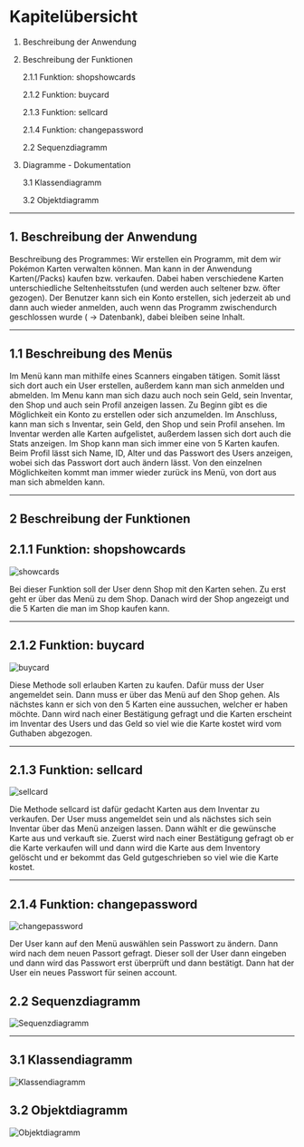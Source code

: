 # Kapitelübersicht

1. Beschreibung der Anwendung
   

2. Beschreibung der Funktionen 
   
   2.1.1 Funktion: shopshowcards

   2.1.2 Funktion: buycard

   2.1.3 Funktion: sellcard

   2.1.4 Funktion: changepassword

   2.2 Sequenzdiagramm

3. Diagramme - Dokumentation

   3.1 Klassendiagramm

   3.2 Objektdiagramm
---


## 1. Beschreibung der Anwendung

Beschreibung des Programmes:
Wir erstellen ein Programm, mit dem wir Pokémon Karten verwalten können. Man kann in der  Anwendung Karten(/Packs) kaufen bzw. verkaufen. Dabei haben verschiedene Karten unterschiedliche Seltenheitsstufen (und werden auch seltener bzw. öfter gezogen). Der Benutzer kann sich ein Konto erstellen, sich jederzeit ab und dann auch wieder anmelden, auch wenn das Programm zwischendurch geschlossen wurde ( -> Datenbank), dabei bleiben seine Inhalt.

--- 

## 1.1 Beschreibung des Menüs
Im Menü kann man mithilfe eines Scanners eingaben tätigen. Somit lässt sich dort auch ein User erstellen, außerdem kann man sich anmelden und abmelden. Im Menu kann man sich dazu auch noch sein Geld, sein Inventar, den Shop und auch sein Profil anzeigen lassen.
Zu Beginn gibt es die Möglichkeit ein Konto zu erstellen oder sich anzumelden. Im Anschluss, kann man sich s Inventar, sein Geld, den Shop und sein Profil ansehen. Im Inventar werden alle Karten aufgelistet, außerdem lassen sich dort auch die Stats anzeigen. Im Shop kann man sich immer eine von 5 Karten kaufen. Beim Profil lässt sich Name, ID, Alter und das Passwort des Users anzeigen, wobei sich das Passwort dort auch ändern lässt. Von den einzelnen Möglichkeiten kommt man immer wieder zurück ins Menü, von dort aus man sich abmelden kann.

---
## 2 Beschreibung der Funktionen


## 2.1.1 Funktion: **shopshowcards**

![showcards](https://www.plantuml.com/plantuml/proxy?cache=no&src=https://raw.githubusercontent.com/HEBK-BGM/Verwaltungssoftware_Team_4/main/Docs/Pflichtenheft/Diagramme/Funktion_shopkartenanzeigen.iuml)

Bei dieser Funktion soll der User denn Shop mit den Karten sehen. Zu erst geht er über das Menü zu dem Shop. Danach wird der Shop angezeigt und die 5 Karten die man im Shop kaufen kann.

---

## 2.1.2 Funktion: **buycard**

![buycard](https://www.plantuml.com/plantuml/proxy?cache=no&src=https://raw.githubusercontent.com/HEBK-BGM/Verwaltungssoftware_Team_4/main/Docs/Pflichtenheft/Diagramme/Funktion_buycard.iuml)

Diese Methode soll erlauben Karten zu kaufen. Dafür muss der User angemeldet sein. Dann muss er über das Menü auf den Shop gehen. Als nächstes kann er sich von den 5 Karten eine aussuchen, welcher er haben möchte. Dann wird nach einer Bestätigung gefragt und die Karten erscheint im Inventar des Users und das Geld so viel wie die Karte kostet wird vom Guthaben abgezogen.

---
## 2.1.3 Funktion: **sellcard**
![sellcard](https://www.plantuml.com/plantuml/proxy?cache=no&src=https://raw.githubusercontent.com/HEBK-BGM/Verwaltungssoftware_Team_4/main/Docs/Pflichtenheft/Diagramme/Funktion_sellcard.iuml)

Die Methode sellcard ist dafür gedacht Karten aus dem Inventar zu verkaufen. Der User muss angemeldet sein und als nächstes sich sein Inventar über das Menü anzeigen lassen. Dann wählt er die gewünsche Karte aus und verkauft sie. Zuerst wird nach einer Bestätigung gefragt ob er die Karte verkaufen will und dann wird die Karte aus dem Inventory gelöscht und er bekommt das Geld gutgeschrieben so viel wie die Karte kostet.

---



## 2.1.4 Funktion: **changepassword**
![changepassword](https://www.plantuml.com/plantuml/proxy?cache=no&src=https://raw.githubusercontent.com/HEBK-BGM/Verwaltungssoftware_Team_4/main/Docs/Pflichtenheft/Diagramme/Funktion_changepassword.iuml)


Der User kann auf den Menü auswählen sein Passwort zu ändern. Dann wird nach dem neuen Passort gefragt. Dieser soll der User dann eingeben und dann wird das Passwort erst überprüft und dann bestätigt. Dann hat der User ein neues Passwort für seinen account.



## 2.2 Sequenzdiagramm 

![Sequenzdiagramm](https://www.plantuml.com/plantuml/proxy?cache=no&src=https://raw.githubusercontent.com/HEBK-BGM/Verwaltungssoftware_Team_4/main/Docs/Pflichtenheft/Diagramme/Sequenzdiagramm.iuml)

---


## 3.1 Klassendiagramm 

![Klassendiagramm](https://www.plantuml.com/plantuml/proxy?cache=no&src=https://raw.githubusercontent.com/HEBK-BGM/Verwaltungssoftware_Team_4/main/Docs/Pflichtenheft/Diagramme/Klassendiagramm-Card.iuml)




## 3.2  Objektdiagramm 

![Objektdiagramm](https://www.plantuml.com/plantuml/proxy?cache=no&src=https://raw.githubusercontent.com/HEBK-BGM/Verwaltungssoftware_Team_4/main/Docs/Pflichtenheft/Diagramme/objektdiagramm.iuml)

 